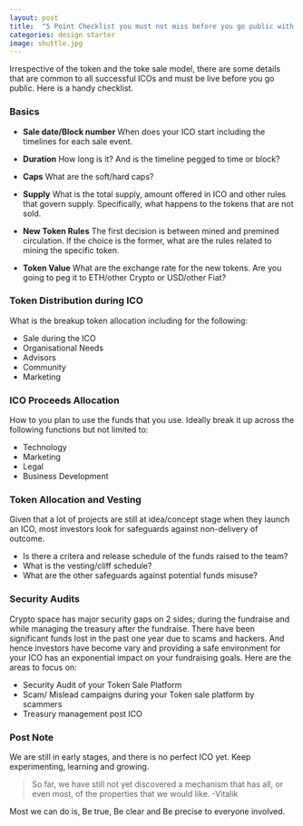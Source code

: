 ```yaml
---
layout: post
title:  "5 Point Checklist you must not miss before you go public with your ICO"
categories: design starter 
image: shuttle.jpg
---
```


Irrespective of the token and the toke sale model, there are some details that are common to all successful ICOs and must be live before you go public. Here is a handy checklist. 

### Basics
* **Sale date/Block number** When does your ICO start including the timelines for each sale event.

* **Duration**
How long is it? And is the timeline pegged to time or block?

* **Caps** 
What are the soft/hard caps?

* **Supply**
What is the total supply, amount offered in ICO and other rules that govern supply. Specifically, what happens to the tokens that are not sold.

* **New Token Rules** 
The first decision is between mined and premined circulation. If the choice is the former, what are the rules related to mining the specific token.

* **Token Value** What are the exchange rate for the new tokens. Are you going to peg it to ETH/other Crypto or USD/other Fiat?

### Token Distribution during ICO
What is the breakup token allocation including for the following:
* Sale during the ICO
* Organisational Needs
* Advisors
* Community
* Marketing

### ICO Proceeds Allocation
How to you plan to use the funds that you use. Ideally break it up across the following functions but not limited to:
* Technology
* Marketing
* Legal
* Business Development

### Token Allocation and Vesting
Given that a lot of projects are still at idea/concept stage when they launch an ICO, most investors look for safeguards against non-delivery of outcome. 
* Is there a critera and release schedule of the funds raised to the team?
* What is the vesting/cliff schedule?
* What are the other safeguards against potential funds misuse? 

### Security Audits
Crypto space has major security gaps on 2 sides; during the fundraise and while managing the treasury after the fundraise. There have been significant funds lost in the past one year due to scams and hackers. And hence investors have become vary and providing a safe environment for your ICO has an exponential impact on your fundraising goals. Here are the areas to focus on:

* Security Audit of your Token Sale Platform
* Scam/ Mislead campaigns during your Token sale platform by scammers
* Treasury management post ICO

### Post Note
We are still in early stages, and there is no perfect ICO yet. Keep experimenting, learning and growing. 

> So far, we have still not yet discovered a mechanism that has all, or even most, of the properties that we would like. -Vitalik

Most we can do is, Be true, Be clear and Be precise to everyone involved.